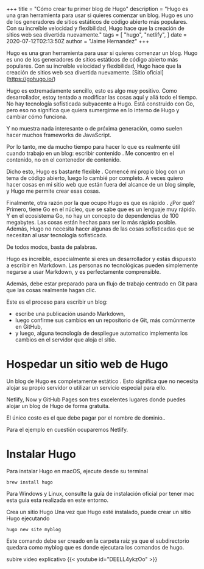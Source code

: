 +++
title = "Cómo crear tu primer blog de Hugo"
description = "Hugo es una gran herramienta para usar si quieres comenzar un blog. Hugo es uno de los generadores de sitios estáticos de código abierto más populares. Con su increíble velocidad y flexibilidad, Hugo hace que la creación de sitios web sea divertida nuevamente."
tags = [
    "hugo",
    "netlify",
]
date = 2020-07-12T02:13:50Z
author = "Jaime Hernandez"
+++

Hugo es una gran herramienta para usar si quieres comenzar un blog. Hugo es uno de los generadores de sitios estáticos de código abierto más populares. Con su increíble velocidad y flexibilidad, Hugo hace que la creación de sitios web sea divertida nuevamente.
[Sitio oficial] (https://gohugo.io/)

Hugo es extremadamente sencillo, esto es algo muy positivo. Como desarrollador, estoy tentado a modificar las cosas aquí y allá todo el tiempo. No hay tecnología sofisticada subyacente a Hugo. Está construido con Go, pero eso no significa que quiera sumergirme en lo interno de Hugo y cambiar cómo funciona.

Y no muestra nada interesante o de próxima generación, como suelen hacer muchos frameworks de JavaScript.

Por lo tanto, me da mucho tiempo para hacer lo que es realmente útil cuando trabajo en un blog: escribir contenido . Me concentro en el contenido, no en el contenedor de contenido.

Dicho esto, Hugo es bastante flexible . Comencé mi propio blog con un tema de código abierto, luego lo cambié por completo. A veces quiero hacer cosas en mi sitio web que están fuera del alcance de un blog simple, y Hugo me permite crear esas cosas.

Finalmente, otra razón por la que ocupo Hugo es que es rápido . ¿Por qué? Primero, tiene Go en el núcleo, que se sabe que es un lenguaje muy rápido. Y en el ecosistema Go, no hay un concepto de dependencias de 100 megabytes. Las cosas están hechas para ser lo más rápido posible. Además, Hugo no necesita hacer algunas de las cosas sofisticadas que se necesitan al usar tecnología sofisticada. 

De todos modos, basta de palabras.

Hugo es increíble, especialmente si eres un desarrollador y estás dispuesto a escribir en Markdown. Las personas no tecnológicas pueden simplemente negarse a usar Markdown, y es perfectamente comprensible.

Además, debe estar preparado para un flujo de trabajo centrado en Git para que las cosas realmente hagan clic.

Este es el proceso para escribir un blog:

* escribe una publicación usando Markdown,
* luego confirme sus cambios en un repositorio de Git, más comúnmente en GitHub,
* y luego, alguna tecnología de despliegue automatico implementa los cambios en el servidor que aloja el sitio.

# Hospedar un sitio web de Hugo
Un blog de Hugo es completamente estático . Esto significa que no necesita alojar su propio servidor o utilizar un servicio especial para ello.

Netlify, Now y GitHub Pages son tres excelentes lugares donde puedes alojar un blog de Hugo de forma gratuita.

El único costo es el que debe pagar por el nombre de dominio..

Para el ejemplo en cuestión ocuparemos Netlify.

# Instalar Hugo
Para instalar Hugo en macOS, ejecute desde su terminal
```terminal
brew install hugo
```

Para Windows y Linux, consulte la guía de instalación oficial por tener mac esta guía esta realizada en este entorno.

Crea un sitio Hugo
Una vez que Hugo esté instalado, puede crear un sitio Hugo ejecutando

```terminal
hugo new site myblog
```
Este comando debe ser creado en la carpeta raiz ya que el subdirectorio quedara como myblog que es donde ejecutara los comandos de hugo.

subire video explicativo
{{< youtube id="DEELL4ykzOo" >}}